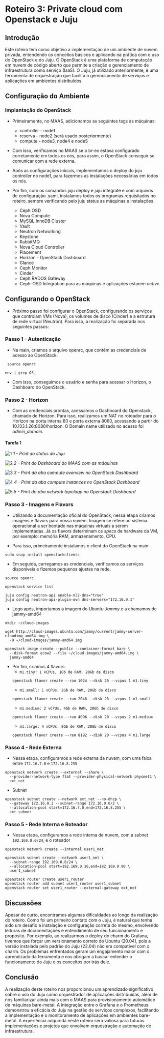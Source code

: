 # Roteiro 3: Private cloud com Openstack e Juju

## Introdução
Este roteiro tem como objetivo a implementação de um ambiente de nuvem privada, entendendo os conceitos básicos e aplicando na prática com o uso do OpenStack e do Juju. O OpenStack é uma plataforma de computação em nuvem de código aberto que permite a criação e gerenciamento de infraestrutura como serviço (IaaS). O Juju, já utilizado anteriormente, é uma ferramenta de orquestração que facilita o gerenciamento de serviços e aplicações em ambientes distribuídos.
## Configuração do Ambiente

### Implantação do OpenStack
 - Primeiramente, no MAAS, adicionamos as seguintes tags às máquinas:
    - controller - node1
    - reserva - node2 (será usado posteriormente)
    - compute - node3, node4 e node5

 - Com isso, verificamos no MAAS se o br-ex estava configurado corretamente em todos os nós, para assim, o OpenStack conseguir se comunicar com a rede externa.

 - Após as configurações iniciais, implementamos o deploy do juju controller no node1, para fazermos as instalações necessárias em todos os nós.

 - Por fim, com os comandos juju deploy e juju integrate e com arquivos de configuração .yaml, instalamos todos os programas requisitados no roteiro, sempre verificando pelo juju status as máquinas e instalações.
    - Ceph OSD
    - Nova Compute
    - MySQL InnoDB Cluster
    - Vault
    - Neutron Networking
    - Keystone
    - RabbitMQ
    - Nova Cloud Controller
    - Placement
    - Horizon - OpenStack Dashboard
    - Glance
    - Ceph Monitor
    - Cinder
    - Ceph RADOS Gateway
    - Ceph-OSD Integration para as máquinas e aplicações estarem *active*

## Configurando o OpenStack
 - Próximo passo foi configurar o OpenStack, configurando os serviços que controlam VMs (Nova), os volumes de disco (Cinder) e a estrutura de rede virtual (Neutron). Para isso, a realização foi separada nos seguintes passos: 

### Passo 1 - Autenticação
 - Na main, criamos o arquivo openrc, que contém as credenciais de acesso ao OpenStack.

 ```
  source openrc 
 ```
 ```
 env | grep OS_
 ```
 - Com isso, conseguimos o usuário e senha para acessar o Horizon, o Dashboard do OpenStack.

### Passo 2 - Horizon

 - Com as credenciais prontas, acessamos o Dashboard do Openstack, chamado de Horizon. Para isso, realizamos um NAT no roteador para o Horizon na porta interna 80 e porta externa 8080, acessando a partir do 10.103.1.26:8080/horizon. O Domain name utilizado no acesso foi *admin_domain*.


#### Tarefa 1 
![1](img/1a.jpg)
    *1 - Print do status do Juju*  

![2](img/1b.jpg)
    *2 - Print do Dashboard do MAAS com as máquinas*

![3](img/1c.jpg)
    *3 - Print da aba compute overview no OpenStack Dashboard*

![4](img/1d.jpg)
    *4 - Print da aba compute instances no OpenStack Dashboard*

![5](img/1e.jpg)
    *5 - Print da aba network topology no Openstack Dashboard*

### Passo 3 - Imagens e Flavors
 - Utilizando a documentação oficial do OpenStack, nessa etapa criamos imagens e flavors para nossa nuvem. Imagem se refere ao sistema operacional a ser bootado nas máquinas virtuais a serem implementadas. Já os flavors determinam os *specs* de hardware da VM, por exemplo: memória RAM, armazenamento, CPU.

 - Para isso, primeiramente instalamos o client do OpenStack na main.
 ```
 sudo snap install openstackclients
 ```
 - Em seguida, carregamos as credenciais, verificamos os serviços disponíveis e fizemos pequenos ajustes na rede.
 ```
 source openrc
 ```
 ```
 openstack service list
 ```
 ```
 juju config neutron-api enable-ml2-dns="true"
 juju config neutron-api-plugin-ovn dns-servers="172.16.0.1"
 ```
 - Logo após, importamos a imagem do *Ubuntu Jammy* e a chamamos de jammy-amd64
 ```
 mkdir ~/cloud-images

 wget http://cloud-images.ubuntu.com/jammy/current/jammy-server-cloudimg-amd64.img \
   -O ~/cloud-images/jammy-amd64.img
 ```
 ```
 openstack image create --public --container-format bare \
   --disk-format qcow2 --file ~/cloud-images/jammy-amd64.img \
   jammy-amd64
 ```
 - Por fim, criamos 4 flavors:
    - ```m1.tiny: 1 vCPUs, 1Gb de RAM, 20Gb de disco```
    ```
    openstack flavor create --ram 1024 --disk 20 --vcpus 1 m1.tiny
    ```
    - ```m1.small: 1 vCPUs, 2Gb de RAM, 20Gb de disco```
    ```
    openstack flavor create --ram 2048 --disk 20 --vcpus 1 m1.small
    ```
    - ```m1.medium: 2 vCPUs, 4Gb de RAM, 20Gb de disco```
    ```
    openstack flavor create --ram 4096 --disk 20 --vcpus 2 m1.medium
    ```
    - ```m1.large: 4 vCPUs, 8Gb de RAM, 20Gb de disco```
    ```
    openstack flavor create --ram 8192 --disk 20 --vcpus 4 m1.large
    ```

### Passo 4 - Rede Externa
 - Nessa etapa, configuramos a rede externa da nuvem, com uma faixa entre ```172.16.7.0``` e ```172.16.8.255```
 ```
 openstack network create --external --share \
   --provider-network-type flat --provider-physical-network physnet1 \
   ext_net
 ```
 - Subnet
 ```
 openstack subnet create --network ext_net --no-dhcp \
   --gateway 172.16.0.1 --subnet-range 172.16.0.0/2 \
   --allocation-pool start=172.16.7.0,end=172.16.8.255 \
   ext_subnet
 ```

 ### Passo 5 - Rede Interna  e  Roteador
 - Nessa etapa, configuramos a rede interna da nuvem, com a subnet ```192.169.0.0/24```, e o roteador
 ```
 openstack network create --internal user1_net

 openstack subnet create --network user1_net \
   --subnet-range 192.169.0.0/24 \
   --allocation-pool start=192.169.0.10,end=192.169.0.90 \
   user1_subnet
 ```
 ```
 openstack router create user1_router
 openstack router add subnet user1_router user1_subnet
 openstack router set user1_router --external-gateway ext_net
 ```


## Discussões
Apesar de curto, encontramos algumas dificuldades ao longo da realização do roteiro. Como foi um primeiro contato com o Juju, é natural que tenha sido um desafio a instalação e configuração correta do mesmo, envolvendo leituras de documentações e entendimento de seu funcionamento e propósito. Por exemplo, ao realizarmos o deploy do charm do Grafana, tivemos que forçar um versionamento correto do Ubuntu (20.04), pois a versão instalada pelo padrão do Juju (22.04) não era compatível com o charm. Os problemas enfrentados geram um engajamento maior com o aprendizado da ferramenta e nos obrigam a buscar entender o funcionamento do Juju e os conceitos por trás dele.

## Conclusão
A realização deste roteiro nos proporcionou um aprendizado significativo sobre o uso do Juju como orquestrador de aplicações distribuídas, além de nos familiarizar ainda mais com o MAAS para provisionamento automático de máquinas bare-metal. A integração entre o Grafana e o Prometheus demonstrou a eficácia do Juju na gestão de serviços complexos, facilitando a implementação e o monitoramento de aplicações em ambientes bare-metal. A experiência adquirida neste roteiro será valiosa para futuras implementações e projetos que envolvam orquestração e automação de infraestrutura.